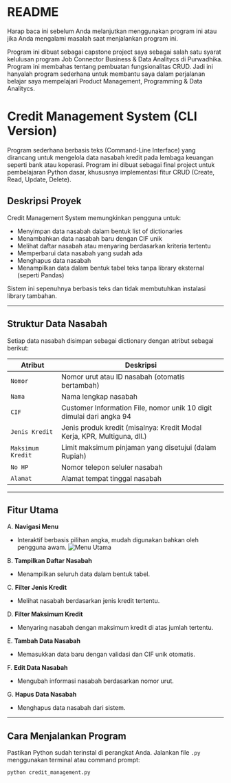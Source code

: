 # README
Harap baca ini sebelum Anda melanjutkan menggunakan program ini atau jika Anda mengalami masalah saat menjalankan program ini.

Program ini dibuat sebagai capstone project saya sebagai salah satu syarat kelulusan program Job Connector Business & Data Analitycs di Purwadhika. Program ini membahas tentang pembuatan fungsionalitas CRUD. Jadi ini hanyalah program sederhana untuk membantu saya dalam perjalanan belajar saya mempelajari Product Management, Programming & Data Analitycs.

# Credit Management System (CLI Version)

Program sederhana berbasis teks (Command-Line Interface) yang dirancang untuk mengelola data nasabah kredit pada lembaga keuangan seperti bank atau koperasi. Program ini dibuat sebagai final project untuk pembelajaran Python dasar, khususnya implementasi fitur CRUD (Create, Read, Update, Delete).

## Deskripsi Proyek

Credit Management System memungkinkan pengguna untuk:
- Menyimpan data nasabah dalam bentuk list of dictionaries
- Menambahkan data nasabah baru dengan CIF unik
- Melihat daftar nasabah atau menyaring berdasarkan kriteria tertentu
- Memperbarui data nasabah yang sudah ada
- Menghapus data nasabah
- Menampilkan data dalam bentuk tabel teks tanpa library eksternal (seperti Pandas)

Sistem ini sepenuhnya berbasis teks dan tidak membutuhkan instalasi library tambahan.

---

## Struktur Data Nasabah

Setiap data nasabah disimpan sebagai dictionary dengan atribut sebagai berikut:

| Atribut            | Deskripsi                                                                 |
|--------------------|---------------------------------------------------------------------------|
| `Nomor`            | Nomor urut atau ID nasabah (otomatis bertambah)                          |
| `Nama`             | Nama lengkap nasabah                                                      |
| `CIF`              | Customer Information File, nomor unik 10 digit dimulai dari angka 94      |
| `Jenis Kredit`     | Jenis produk kredit (misalnya: Kredit Modal Kerja, KPR, Multiguna, dll.)  |
| `Maksimum Kredit`  | Limit maksimum pinjaman yang disetujui (dalam Rupiah)                     |
| `No HP`            | Nomor telepon seluler nasabah                                             |
| `Alamat`           | Alamat tempat tinggal nasabah                                             |

---

## Fitur Utama

A. **Navigasi Menu**
   - Interaktif berbasis pilihan angka, mudah digunakan bahkan oleh pengguna awam.
![Menu Utama](assets/MENU_UTAMA.png)

B. **Tampilkan Daftar Nasabah**
   - Menampilkan seluruh data dalam bentuk tabel.
     
C. **Filter Jenis Kredit**
   - Melihat nasabah berdasarkan jenis kredit tertentu.
     
D. **Filter Maksimum Kredit**
   - Menyaring nasabah dengan maksimum kredit di atas jumlah tertentu.
     
E. **Tambah Data Nasabah**
   - Memasukkan data baru dengan validasi dan CIF unik otomatis.
     
F. **Edit Data Nasabah**
   - Mengubah informasi nasabah berdasarkan nomor urut.
     
G. **Hapus Data Nasabah**
   - Menghapus data nasabah dari sistem.


---

## Cara Menjalankan Program

Pastikan Python sudah terinstal di perangkat Anda. Jalankan file `.py` menggunakan terminal atau command prompt:

```bash
python credit_management.py

